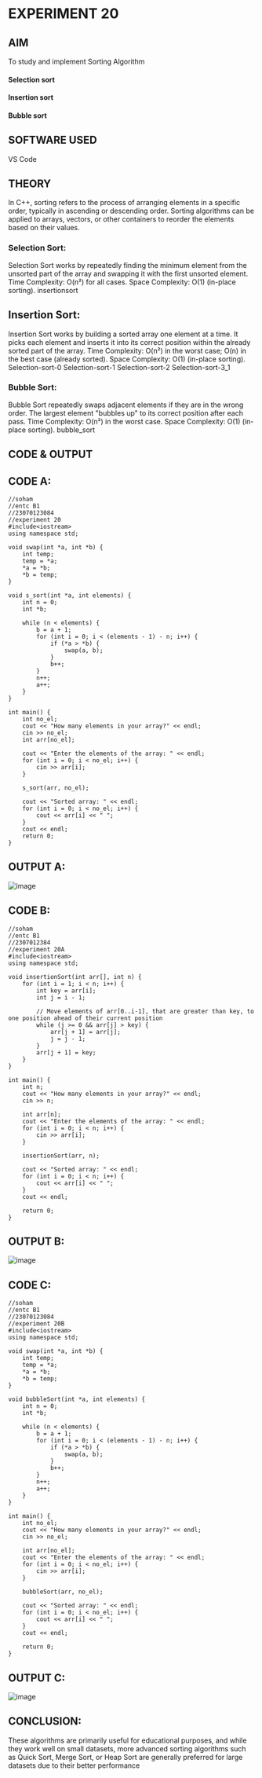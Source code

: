 # EXPERIMENT 20
## AIM
To study and implement Sorting Algorithm

#### Selection sort
#### Insertion sort
#### Bubble sort
## SOFTWARE USED
VS Code

## THEORY
In C++, sorting refers to the process of arranging elements in a specific order, typically in ascending or descending order. Sorting algorithms can be applied to arrays, vectors, or other containers to reorder the elements based on their values.

### Selection Sort:
Selection Sort works by repeatedly finding the minimum element from the unsorted part of the array and swapping it with the first unsorted element.
Time Complexity: O(n²) for all cases.
Space Complexity: O(1) (in-place sorting).
insertionsort

## Insertion Sort:
Insertion Sort works by building a sorted array one element at a time. It picks each element and inserts it into its correct position within the already sorted part of the array.
Time Complexity: O(n²) in the worst case; O(n) in the best case (already sorted).
Space Complexity: O(1) (in-place sorting).
Selection-sort-0 Selection-sort-1 Selection-sort-2 Selection-sort-3_1
### Bubble Sort:
Bubble Sort repeatedly swaps adjacent elements if they are in the wrong order. The largest element "bubbles up" to its correct position after each pass.
Time Complexity: O(n²) in the worst case.
Space Complexity: O(1) (in-place sorting).
bubble_sort

## CODE & OUTPUT
## CODE A:
~~~
//soham
//entc B1
//23070123084
//experiment 20
#include<iostream>
using namespace std;

void swap(int *a, int *b) {
    int temp;
    temp = *a;
    *a = *b;
    *b = temp;
}

void s_sort(int *a, int elements) {
    int n = 0;
    int *b;

    while (n < elements) {
        b = a + 1;
        for (int i = 0; i < (elements - 1) - n; i++) {
            if (*a > *b) {
                swap(a, b);
            }
            b++;
        }
        n++;
        a++;
    }
}

int main() {
    int no_el;
    cout << "How many elements in your array?" << endl;
    cin >> no_el;
    int arr[no_el];

    cout << "Enter the elements of the array: " << endl;
    for (int i = 0; i < no_el; i++) {
        cin >> arr[i];
    }

    s_sort(arr, no_el);

    cout << "Sorted array: " << endl;
    for (int i = 0; i < no_el; i++) {
        cout << arr[i] << " ";
    }
    cout << endl;
    return 0;
}
~~~
## OUTPUT A:
![image](https://github.com/user-attachments/assets/5516efe2-f719-4ab8-9713-a4cc233f41ff)

## CODE B:
~~~
//soham
//entc B1
//2307012384
//experiment 20A
#include<iostream>
using namespace std;

void insertionSort(int arr[], int n) {
    for (int i = 1; i < n; i++) {
        int key = arr[i];
        int j = i - 1;

        // Move elements of arr[0..i-1], that are greater than key, to one position ahead of their current position
        while (j >= 0 && arr[j] > key) {
            arr[j + 1] = arr[j];
            j = j - 1;
        }
        arr[j + 1] = key;
    }
}

int main() {
    int n;
    cout << "How many elements in your array?" << endl;
    cin >> n;
    
    int arr[n];
    cout << "Enter the elements of the array: " << endl;
    for (int i = 0; i < n; i++) {
        cin >> arr[i];
    }

    insertionSort(arr, n);

    cout << "Sorted array: " << endl;
    for (int i = 0; i < n; i++) {
        cout << arr[i] << " ";
    }
    cout << endl;
    
    return 0;
}
~~~
## OUTPUT B:
![image](https://github.com/user-attachments/assets/7796e481-5a06-46ad-87e7-cbac82f32161)

## CODE C:
~~~
//soham
//entc B1
//23070123084
//experiment 20B
#include<iostream>
using namespace std;

void swap(int *a, int *b) {
    int temp;
    temp = *a;
    *a = *b;
    *b = temp;
}

void bubbleSort(int *a, int elements) {
    int n = 0;
    int *b;

    while (n < elements) {
        b = a + 1;
        for (int i = 0; i < (elements - 1) - n; i++) {
            if (*a > *b) {
                swap(a, b);
            }
            b++;
        }
        n++;
        a++;
    }
}

int main() {
    int no_el;
    cout << "How many elements in your array?" << endl;
    cin >> no_el;

    int arr[no_el];
    cout << "Enter the elements of the array: " << endl;
    for (int i = 0; i < no_el; i++) {
        cin >> arr[i];
    }

    bubbleSort(arr, no_el);

    cout << "Sorted array: " << endl;
    for (int i = 0; i < no_el; i++) {
        cout << arr[i] << " ";
    }
    cout << endl;

    return 0;
}
~~~
## OUTPUT C:
![image](https://github.com/user-attachments/assets/38a5cee8-97da-4e63-af23-91699723c977)

## CONCLUSION:
These algorithms are primarily useful for educational purposes, and while they work well on small datasets, more advanced sorting algorithms such as Quick Sort, Merge Sort, or Heap Sort are generally preferred for large datasets due to their better performance
